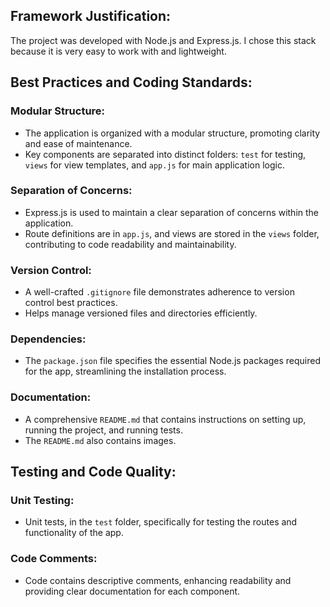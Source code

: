 ## Framework Justification:

The project was developed with Node.js and Express.js. I chose this stack because it is very easy to work with and lightweight.

## Best Practices and Coding Standards:

### Modular Structure:

- The application is organized with a modular structure, promoting clarity and ease of maintenance.
- Key components are separated into distinct folders: `test` for testing, `views` for view templates, and `app.js` for main application logic.

### Separation of Concerns:

- Express.js is used to maintain a clear separation of concerns within the application.
- Route definitions are in `app.js`, and views are stored in the `views` folder, contributing to code readability and maintainability.

### Version Control:

- A well-crafted `.gitignore` file demonstrates adherence to version control best practices.
- Helps manage versioned files and directories efficiently.

### Dependencies:

- The `package.json` file specifies the essential Node.js packages required for the app, streamlining the installation process.

### Documentation:

- A comprehensive `README.md` that contains instructions on setting up, running the project, and running tests.
- The `README.md` also contains images. 

## Testing and Code Quality:

### Unit Testing:

- Unit tests, in the `test` folder, specifically for testing the routes and functionality of the app.

### Code Comments:

- Code contains descriptive comments, enhancing readability and providing clear documentation for each component.